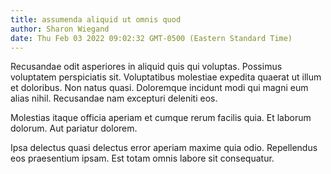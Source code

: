 ```yaml
---
title: assumenda aliquid ut omnis quod
author: Sharon Wiegand
date: Thu Feb 03 2022 09:02:32 GMT-0500 (Eastern Standard Time)
---
```

Recusandae odit asperiores in aliquid quis qui voluptas. Possimus voluptatem perspiciatis sit. Voluptatibus molestiae expedita quaerat ut illum et doloribus. Non natus quasi. Doloremque incidunt modi qui magni eum alias nihil. Recusandae nam excepturi deleniti eos.

 Molestias itaque officia aperiam et cumque rerum facilis quia. Et laborum dolorum. Aut pariatur dolorem.

 Ipsa delectus quasi delectus error aperiam maxime quia odio. Repellendus eos praesentium ipsam. Est totam omnis labore sit consequatur.